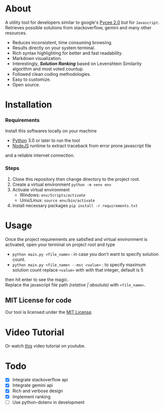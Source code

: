 # About

A utility tool for developers similar to google's [Pycee 2.0](https://pypi.org/project/pycee2/) but for `Javascript`. <br>
Retrieves possible solutions from stackoverflow, gemini and many other resources.

- Reduces inconsistent, time consuming browsing.
- Results directly on your system terminal.
- Rich syntax highlighting for better and fast readability.
- Markdown visualization.
- Interestingly, **_Solution Ranking_** based on Levenshtein Similarity algorithm and most voted countup.
- Followed clean coding methodologies.
- Easy to customize.
- Open source.

# Installation

### Requirements

Install this softwares locally on your machine

- [Python](https://www.python.org/) 3.0 or later to run the tool
- [NodeJS](https://nodejs.org/en) runtime to extract traceback from error prone javascript file

and a reliable internet connection.

### Steps

1. Clone this repository then change directory to the project root.
2. Create a virtual environment `python -m venv env`
3. Activate virtual environment
   - Windows: `env/Scripts/activate`
   - Unix/Linux: `source env/bin/activate` <br/>
4. Install necessary packages `pip install -r requirements.txt`

# Usage

Once the project requirements are satisfied and virtual environment is activated, open your terminal on project root and type

- `python main.py <file_name>` : in case you don't want to specify solution count.
- `python main.py <file_name> --msc <value>` : to specify maximum solution count replace `<value>` with with that integer, default is 5

then hit enter to see the magic. <br>
Replace the javascript file path _(relative | absolute)_ with `<file_name>`.

## MIT License for code

Our tool is licensed under the [MIT License](https://github.com/Sofiullah-Iqbal-Kiron/js-cid/blob/main/LICENSE).

# Video Tutorial

Or watch [this](https://youtu.be/6STIHO5lKCI) video tutorial on youtube.

# Todo

- [x] Integrate stackoverflow api
- [x] Integrate gemini api
- [x] Rich and verbose design
- [x] Implement ranking
- [ ] Use python-dotenv in development
